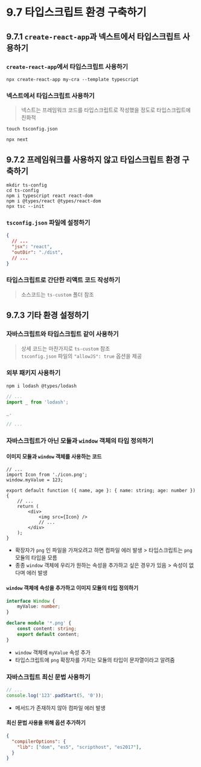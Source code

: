 # 9.7 타입스크립트 환경 구축하기
## 9.7.1 `create-react-app`과 넥스트에서 타입스크립트 사용하기
### `create-react-app`에서 타입스크립트 사용하기

```shell
npx create-react-app my-cra --template typescript
```

### 넥스트에서 타입스크립트 사용하기
> 넥스트는 프레임워크 코드를 타입스크립트로 작성했을 정도로 타입스크립트에 친화적

```shell
touch tsconfig.json
```

```shell
npx next
```

## 9.7.2 프레임워크를 사용하지 않고 타입스크립트 환경 구축하기

```shell
mkdir ts-config
cd ts-config
npm i typescript react react-dom
npm i @types/react @types/react-dom
npx tsc --init
```

### `tsconfig.json` 파일에 설정하기
```json
{
  // ...
  "jsx": "react",
  "outDir": "./dist",
  // ...
}
```

### 타입스크립트로 간단한 리액트 코드 작성하기
> 소스코드는 `ts-custom` 폴더 참조

## 9.7.3 기타 환경 설정하기
### 자바스크립트와 타입스크립트 같이 사용하기
> 상세 코드는 마찬가지로 `ts-custom` 참조  
> `tsconfig.json` 파일의 `"allowJS": true` 옵션을 제공

### 외부 패키지 사용하기
```shell
npm i lodash @types/lodash
```

```ts
// ...
import _ from 'lodash';

_.
    
// ...
```

### 자바스크립트가 아닌 모듈과 `window` 객체의 타입 정의하기
#### 이미지 모듈과 `window` 객체를 사용하는 코드
```tsx
// ...
import Icon from './icon.png';
window.myValue = 123;

export default function ({ name, age }: { name: string; age: number }) {
    // ...
    return (
        <div>
            <img src={Icon} />
            // ...
        </div>
    );
}
```

- 확장자가 `png` 인 파일을 가져오려고 하면 컴파일 에러 발생 > 타입스크립트는 `png` 모듈의 타입을 모름
- 종종 `window` 객체에 우리가 원하는 속성을 추가하고 싶은 경우가 있음 > 속성이 없다며 에러 발생

#### `window` 객체에 속성을 추가하고 이미지 모듈의 타입 정의하기
```ts
interface Window {
    myValue: number;
}

declare module '*.png' {
    const content: string;
    export default content;
}
```
- `window` 객체에 `myValue` 속성 추가
- 타입스크립트에 `png` 확장자를 가지는 모듈의 타입이 문자열이라고 알려줌

### 자바스크립트 최신 문법 사용하기
```ts
// ...
console.log('123'.padStart(5, '0'));
```
- 메서드가 존재하지 않아 컴파일 에러 발생

#### 최신 문법 사용을 위해 옵션 추가하기
```json
{
  "compilerOptions": {
    "lib": ["dom", "es5", "scripthost", "es2017"],
  }
}
```